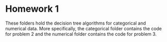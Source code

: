 # Homework 1

These folders hold the decision tree algorithms for categorical and numerical data. More specifically, the categorical folder contains the code for problem 2 and the numerical folder contains the code for problem 3. 
